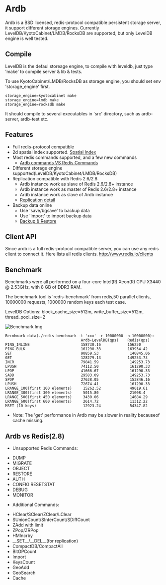 # Ardb
Ardb is a BSD licensed, redis-protocol compatible persistent storage server, it support different storage engines. Currently LevelDB/KyotoCabinet/LMDB/RocksDB are supported, but only LevelDB engine is well tested.


## Compile
LevelDB is the defaul storeage engine, to compile with leveldb, just type 'make' to compile server & lib & tests.

To use 	KyotoCabinet/LMDB/RocksDB as storage engine, you should set env 'storage_engine' first.
	
	storage_engine=kyotocabinet make
	storage_engine=lmdb make
	storage_engine=rocksdb make

It should compile to several executables in 'src' directory, such as ardb-server, ardb-test etc.
	

## Features
- Full redis-protocol compatible
- 2d spatial index supported. [Spatial Index](https://github.com/yinqiwen/ardb/blob/develop/doc/spatial-index.md)
- Most redis commands supported, and a few new commands
  * [Ardb commands VS Redis Commands](https://github.com/yinqiwen/ardb/wiki/ARDB-Commands)
- Different storage engine supported(LevelDB/KyotoCabinet/LMDB/RocksDB)
- Replication compatible with Redis 2.6/2.8
  * Ardb instance work as slave of Redis 2.6/2.8+ instance
  * Ardb instance work as master of Redis 2.6/2.8+ instance
  * Ardb instance work as slave of Ardb instance
  * [Replication detail](https://github.com/yinqiwen/ardb/wiki/Replication)
- Backup data online
  * Use 'save/bgsave' to backup data
  * Use 'import' to import backup data
  * [Backup & Restore](https://github.com/yinqiwen/ardb/wiki/Backup-Commands)

## Client API
Since ardb is a full redis-protocol compatible server, you can use any redis client to connect it. Here lists all redis clients. <http://www.redis.io/clients>

## Benchmark
Benchmarks were all performed on a four-core Intel(R) Xeon(R) CPU X3440 @ 2.53GHz, with 8 GB of DDR3 RAM.

The benchmark tool is 'redis-benchmark' from redis,50 parallel clients, 10000000 requests, 1000000 random keys each test case.

LevelDB Options: block_cache_size=512m, write_buffer_size=512m, thread_pool_size=2

![Benchmark Img](https://raw.github.com/yinqiwen/ardb/master/doc/benchmark.png)

	Becnhmark data(./redis-benchmark -t 'xxx' -r 10000000 -n 10000000):
	                                  Ardb-LevelDB(qps)    Redis(qps)
    PING_INLINE	                      158730.16            156250
    PING_BULK	                      161290.33            163934.42
    SET	                              90859.53	            140845.06
    GET	                              128279.13            149253.73
    INCR	                          79841.59	            149253.73
    LPUSH	                          74112.50	            161290.33
    LPOP	                          41666.67	            161290.33
    SADD	                          29583.09	            149253.73
    SPOP	                          27638.05	            153846.16
    LPUSH	                          72674.41	            161290.33
    LRANGE_100(first 100 elements)	   15262.52             49019.61
    LRANGE_300(first 300 elements)	   5015.80	            21008.4
    LRANGE_500(first 450 elements)	   3430.06	            14684.29
    LRANGE_600(first 600 elements)	   2614.72	            11312.22
    MSET (10 keys)	                   12923.24	            54347.82

- Note: The 'get' performance in Ardb may be slower in reality becauseof cache missing.

         

## Ardb vs Redis(2.8) 
 * Unsupported Redis Commands:
  - DUMP 
  - MIGRATE
  - OBJECT
  - RESTORE
  - AUTH
  - CONFIG RESETSTAT
  - DEBUG
  - MONITOR
 * Additional Commands:
  - HClear/SClear/ZClear/LClear
  - SUnionCount/SInterCount/SDiffCount
  - ZAdd with limit
  - ZPop/ZRPop
  - HMIncrby
  - \_\_SET\_\_/\_\_DEL\_\_(for replication)
  - CompactDB/CompactAll
  - BitOPCount
  - Import
  - KeysCount
  - GeoAdd
  - GeoSearch
  - Cache 
  






